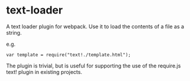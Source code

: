 # text-loader

A text loader plugin for webpack. Use it to load the contents of a file as a string.

e.g.

```
var template = require("text!./template.html");
```

The plugin is trivial, but is useful for supporting the use of the require.js text! plugin in existing projects.